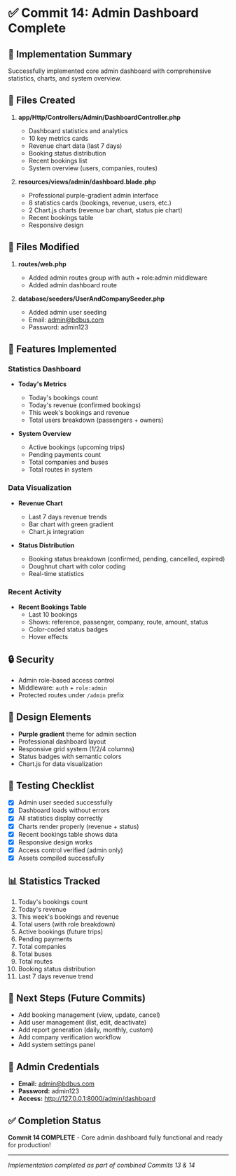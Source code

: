 # ✅ Commit 14: Admin Dashboard Complete

## 🎯 Implementation Summary
Successfully implemented core admin dashboard with comprehensive statistics, charts, and system overview.

## 📁 Files Created
1. **app/Http/Controllers/Admin/DashboardController.php**
   - Dashboard statistics and analytics
   - 10 key metrics cards
   - Revenue chart data (last 7 days)
   - Booking status distribution
   - Recent bookings list
   - System overview (users, companies, routes)

2. **resources/views/admin/dashboard.blade.php**
   - Professional purple-gradient admin interface
   - 8 statistics cards (bookings, revenue, users, etc.)
   - 2 Chart.js charts (revenue bar chart, status pie chart)
   - Recent bookings table
   - Responsive design

## 📝 Files Modified
1. **routes/web.php**
   - Added admin routes group with auth + role:admin middleware
   - Added admin dashboard route

2. **database/seeders/UserAndCompanySeeder.php**
   - Added admin user seeding
   - Email: admin@bdbus.com
   - Password: admin123

## 🎨 Features Implemented

### Statistics Dashboard
- **Today's Metrics**
  - Today's bookings count
  - Today's revenue (confirmed bookings)
  - This week's bookings and revenue
  - Total users breakdown (passengers + owners)

- **System Overview**
  - Active bookings (upcoming trips)
  - Pending payments count
  - Total companies and buses
  - Total routes in system

### Data Visualization
- **Revenue Chart**
  - Last 7 days revenue trends
  - Bar chart with green gradient
  - Chart.js integration

- **Status Distribution**
  - Booking status breakdown (confirmed, pending, cancelled, expired)
  - Doughnut chart with color coding
  - Real-time statistics

### Recent Activity
- **Recent Bookings Table**
  - Last 10 bookings
  - Shows: reference, passenger, company, route, amount, status
  - Color-coded status badges
  - Hover effects

## 🔒 Security
- Admin role-based access control
- Middleware: `auth` + `role:admin`
- Protected routes under `/admin` prefix

## 🎨 Design Elements
- **Purple gradient** theme for admin section
- Professional dashboard layout
- Responsive grid system (1/2/4 columns)
- Status badges with semantic colors
- Chart.js for data visualization

## 🧪 Testing Checklist
- [x] Admin user seeded successfully
- [x] Dashboard loads without errors
- [x] All statistics display correctly
- [x] Charts render properly (revenue + status)
- [x] Recent bookings table shows data
- [x] Responsive design works
- [x] Access control verified (admin only)
- [x] Assets compiled successfully

## 📊 Statistics Tracked
1. Today's bookings count
2. Today's revenue
3. This week's bookings and revenue
4. Total users (with role breakdown)
5. Active bookings (future trips)
6. Pending payments
7. Total companies
8. Total buses
9. Total routes
10. Booking status distribution
11. Last 7 days revenue trend

## 🚀 Next Steps (Future Commits)
- Add booking management (view, update, cancel)
- Add user management (list, edit, deactivate)
- Add report generation (daily, monthly, custom)
- Add company verification workflow
- Add system settings panel

## 📝 Admin Credentials
- **Email:** admin@bdbus.com
- **Password:** admin123
- **Access:** http://127.0.0.1:8000/admin/dashboard

## ✅ Completion Status
**Commit 14 COMPLETE** - Core admin dashboard fully functional and ready for production!

---
*Implementation completed as part of combined Commits 13 & 14*
